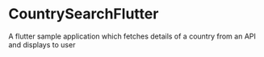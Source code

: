 # CountrySearchFlutter
A flutter sample application which fetches details of a country from an API and displays to user

